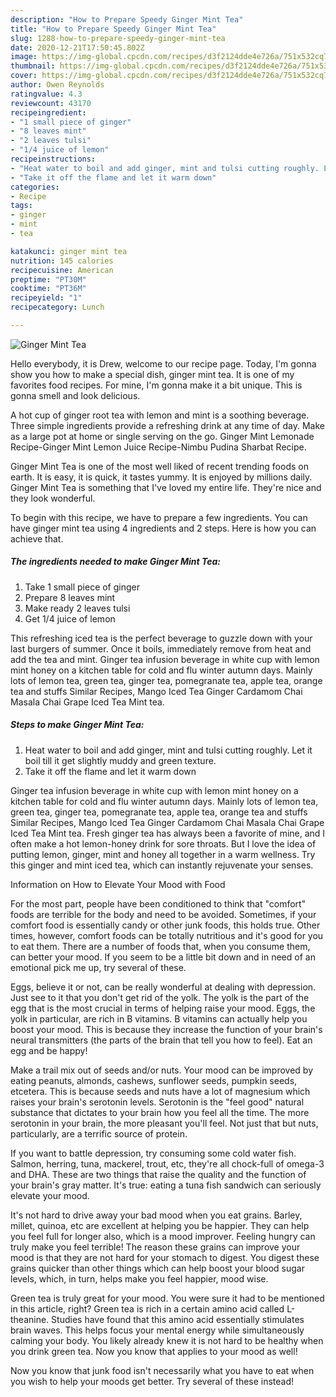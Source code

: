 ```yaml
---
description: "How to Prepare Speedy Ginger Mint Tea"
title: "How to Prepare Speedy Ginger Mint Tea"
slug: 1288-how-to-prepare-speedy-ginger-mint-tea
date: 2020-12-21T17:50:45.802Z
image: https://img-global.cpcdn.com/recipes/d3f2124dde4e726a/751x532cq70/ginger-mint-tea-recipe-main-photo.jpg
thumbnail: https://img-global.cpcdn.com/recipes/d3f2124dde4e726a/751x532cq70/ginger-mint-tea-recipe-main-photo.jpg
cover: https://img-global.cpcdn.com/recipes/d3f2124dde4e726a/751x532cq70/ginger-mint-tea-recipe-main-photo.jpg
author: Owen Reynolds
ratingvalue: 4.3
reviewcount: 43170
recipeingredient:
- "1 small piece of ginger"
- "8 leaves mint"
- "2 leaves tulsi"
- "1/4 juice of lemon"
recipeinstructions:
- "Heat water to boil and add ginger, mint and tulsi cutting roughly. Let it boil till it get slightly muddy and green texture."
- "Take it off the flame and let it warm down"
categories:
- Recipe
tags:
- ginger
- mint
- tea

katakunci: ginger mint tea 
nutrition: 145 calories
recipecuisine: American
preptime: "PT30M"
cooktime: "PT36M"
recipeyield: "1"
recipecategory: Lunch

---
```



![Ginger Mint Tea](https://img-global.cpcdn.com/recipes/d3f2124dde4e726a/751x532cq70/ginger-mint-tea-recipe-main-photo.jpg)

Hello everybody, it is Drew, welcome to our recipe page. Today, I'm gonna show you how to make a special dish, ginger mint tea. It is one of my favorites food recipes. For mine, I'm gonna make it a bit unique. This is gonna smell and look delicious.

A hot cup of ginger root tea with lemon and mint is a soothing beverage. Three simple ingredients provide a refreshing drink at any time of day. Make as a large pot at home or single serving on the go. Ginger Mint Lemonade Recipe-Ginger Mint Lemon Juice Recipe-Nimbu Pudina Sharbat Recipe.

Ginger Mint Tea is one of the most well liked of recent trending foods on earth. It is easy, it is quick, it tastes yummy. It is enjoyed by millions daily. Ginger Mint Tea is something that I've loved my entire life. They're nice and they look wonderful.


To begin with this recipe, we have to prepare a few ingredients. You can have ginger mint tea using 4 ingredients and 2 steps. Here is how you can achieve that.

<!--inarticleads1-->

##### The ingredients needed to make Ginger Mint Tea:

1. Take 1 small piece of ginger
1. Prepare 8 leaves mint
1. Make ready 2 leaves tulsi
1. Get 1/4 juice of lemon


This refreshing iced tea is the perfect beverage to guzzle down with your last burgers of summer. Once it boils, immediately remove from heat and add the tea and mint. Ginger tea infusion beverage in white cup with lemon mint honey on a kitchen table for cold and flu winter autumn days. Mainly lots of lemon tea, green tea, ginger tea, pomegranate tea, apple tea, orange tea and stuffs Similar Recipes, Mango Iced Tea Ginger Cardamom Chai Masala Chai Grape Iced Tea Mint tea. 

<!--inarticleads2-->

##### Steps to make Ginger Mint Tea:

1. Heat water to boil and add ginger, mint and tulsi cutting roughly. Let it boil till it get slightly muddy and green texture.
1. Take it off the flame and let it warm down


Ginger tea infusion beverage in white cup with lemon mint honey on a kitchen table for cold and flu winter autumn days. Mainly lots of lemon tea, green tea, ginger tea, pomegranate tea, apple tea, orange tea and stuffs Similar Recipes, Mango Iced Tea Ginger Cardamom Chai Masala Chai Grape Iced Tea Mint tea. Fresh ginger tea has always been a favorite of mine, and I often make a hot lemon-honey drink for sore throats. But I love the idea of putting lemon, ginger, mint and honey all together in a warm wellness. Try this ginger and mint iced tea, which can instantly rejuvenate your senses. 

Information on How to Elevate Your Mood with Food


For the most part, people have been conditioned to think that "comfort" foods are terrible for the body and need to be avoided. Sometimes, if your comfort food is essentially candy or other junk foods, this holds true. Other times, however, comfort foods can be totally nutritious and it's good for you to eat them. There are a number of foods that, when you consume them, can better your mood. If you seem to be a little bit down and in need of an emotional pick me up, try several of these.

Eggs, believe it or not, can be really wonderful at dealing with depression. Just see to it that you don't get rid of the yolk. The yolk is the part of the egg that is the most crucial in terms of helping raise your mood. Eggs, the yolk in particular, are rich in B vitamins. B vitamins can actually help you boost your mood. This is because they increase the function of your brain's neural transmitters (the parts of the brain that tell you how to feel). Eat an egg and be happy!

Make a trail mix out of seeds and/or nuts. Your mood can be improved by eating peanuts, almonds, cashews, sunflower seeds, pumpkin seeds, etcetera. This is because seeds and nuts have a lot of magnesium which raises your brain's serotonin levels. Serotonin is the "feel good" natural substance that dictates to your brain how you feel all the time. The more serotonin in your brain, the more pleasant you'll feel. Not just that but nuts, particularly, are a terrific source of protein.

If you want to battle depression, try consuming some cold water fish. Salmon, herring, tuna, mackerel, trout, etc, they're all chock-full of omega-3 and DHA. These are two things that raise the quality and the function of your brain's gray matter. It's true: eating a tuna fish sandwich can seriously elevate your mood. 

It's not hard to drive away your bad mood when you eat grains. Barley, millet, quinoa, etc are excellent at helping you be happier. They can help you feel full for longer also, which is a mood improver. Feeling hungry can truly make you feel terrible! The reason these grains can improve your mood is that they are not hard for your stomach to digest. You digest these grains quicker than other things which can help boost your blood sugar levels, which, in turn, helps make you feel happier, mood wise.

Green tea is truly great for your mood. You were sure it had to be mentioned in this article, right? Green tea is rich in a certain amino acid called L-theanine. Studies have found that this amino acid essentially stimulates brain waves. This helps focus your mental energy while simultaneously calming your body. You likely already knew it is not hard to be healthy when you drink green tea. Now you know that applies to your mood as well!

Now you know that junk food isn't necessarily what you have to eat when you wish to help your moods get better. Try several of these instead!

